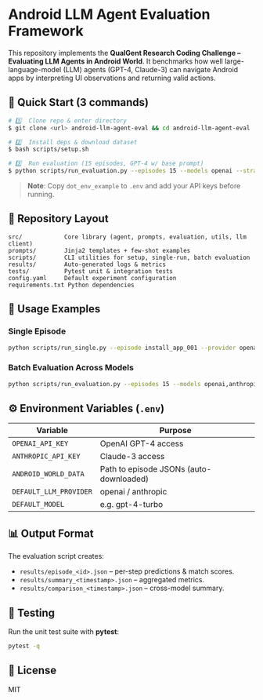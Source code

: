 # Android LLM Agent Evaluation Framework

This repository implements the **QualGent Research Coding Challenge – Evaluating LLM Agents in Android World**. It benchmarks how well large-language-model (LLM) agents (GPT-4, Claude-3) can navigate Android apps by interpreting UI observations and returning valid actions.

## 🔧 Quick Start (3 commands)
```bash
# 1️⃣  Clone repo & enter directory
$ git clone <url> android-llm-agent-eval && cd android-llm-agent-eval

# 2️⃣  Install deps & download dataset
$ bash scripts/setup.sh

# 3️⃣  Run evaluation (15 episodes, GPT-4 w/ base prompt)
$ python scripts/run_evaluation.py --episodes 15 --models openai --strategies base
```

> **Note**: Copy `dot_env_example` to `.env` and add your API keys before running.

## 📂 Repository Layout
```
src/            Core library (agent, prompts, evaluation, utils, llm client)
prompts/        Jinja2 templates + few-shot examples
scripts/        CLI utilities for setup, single-run, batch evaluation
results/        Auto-generated logs & metrics
tests/          Pytest unit & integration tests
config.yaml     Default experiment configuration
requirements.txt Python dependencies
```

## 🏃 Usage Examples

### Single Episode
```bash
python scripts/run_single.py --episode install_app_001 --provider openai --strategy few_shot
```

### Batch Evaluation Across Models
```bash
python scripts/run_evaluation.py --episodes 15 --models openai,anthropic --strategies base,few_shot,reflection
```

## ⚙️ Environment Variables (`.env`)
| Variable | Purpose |
|----------|---------|
| `OPENAI_API_KEY` | OpenAI GPT-4 access |
| `ANTHROPIC_API_KEY` | Claude-3 access |
| `ANDROID_WORLD_DATA` | Path to episode JSONs (auto-downloaded) |
| `DEFAULT_LLM_PROVIDER` | openai / anthropic |
| `DEFAULT_MODEL` | e.g. gpt-4-turbo |

## 📊 Output Format
The evaluation script creates:
* `results/episode_<id>.json` – per-step predictions & match scores.
* `results/summary_<timestamp>.json` – aggregated metrics.
* `results/comparison_<timestamp>.json` – cross-model summary.

## 🧪 Testing
Run the unit test suite with **pytest**:
```bash
pytest -q
```

## 📄 License
MIT 
